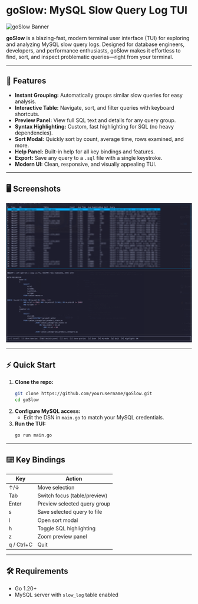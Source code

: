 # goSlow: MySQL Slow Query Log TUI

![goSlow Banner](https://img.shields.io/badge/TUI-Go-blue?style=flat-square)

**goSlow** is a blazing-fast, modern terminal user interface (TUI) for exploring and analyzing MySQL slow query logs. Designed for database engineers, developers, and performance enthusiasts, goSlow makes it effortless to find, sort, and inspect problematic queries—right from your terminal.

---

## 🚀 Features

- **Instant Grouping:** Automatically groups similar slow queries for easy analysis.
- **Interactive Table:** Navigate, sort, and filter queries with keyboard shortcuts.
- **Preview Panel:** View full SQL text and details for any query group.
- **Syntax Highlighting:** Custom, fast highlighting for SQL (no heavy dependencies).
- **Sort Modal:** Quickly sort by count, average time, rows examined, and more.
- **Help Panel:** Built-in help for all key bindings and features.
- **Export:** Save any query to a `.sql` file with a single keystroke.
- **Modern UI:** Clean, responsive, and visually appealing TUI.

---

## 🖥️ Screenshots

![goSlow Screenshot](https://raw.githubusercontent.com/hugoup/goSlow/main/screenshots/goSlow.png)

---

## ⚡️ Quick Start

1. **Clone the repo:**
   ```sh
   git clone https://github.com/yourusername/goSlow.git
   cd goSlow
   ```
2. **Configure MySQL access:**
   - Edit the DSN in `main.go` to match your MySQL credentials.
3. **Run the TUI:**
   ```sh
   go run main.go
   ```

---

## ⌨️ Key Bindings

| Key         | Action                                 |
|-------------|----------------------------------------|
| ↑/↓         | Move selection                         |
| Tab         | Switch focus (table/preview)           |
| Enter       | Preview selected query group           |
| s           | Save selected query to file            |
| l           | Open sort modal                        |
| h           | Toggle SQL highlighting                |
| z           | Zoom preview panel                     |
| q / Ctrl+C  | Quit                                   |

---

## 🛠️ Requirements
- Go 1.20+
- MySQL server with `slow_log` table enabled
